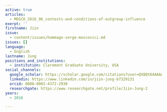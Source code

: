 ```yaml
---
active: true
articles:
  - MOSCO_2016_06_contexts-and-conditions-of-outgroup-influence
exerpt: ''
firstname: Jiin
issue:
  - content/issues/hommage-serge-moscovici.md
issues: []
language:
  - English
lastname: Jung
positions_and_institutions:
  - institution: Claremont Graduate University, USA
social_channels:
  google_scholar: https://scholar.google.com/citations?user=QX8Qt64AAAAJ&hl=en
  linkedin: https://www.linkedin.com/in/jiin-jung-b7329131
  orcid: 0000-0002-4372-2930
  researchgate: https://www.researchgate.net/profile/Jiin-Jung-2
years:
  - 2016

---
```

